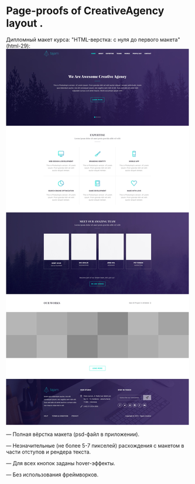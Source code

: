 # Page-proofs of CreativeAgency layout .
Дипломный макет курса: "HTML-верстка: с нуля до первого макета" (html-29):
![02-CreativeAgency.jpg](https://github.com/pavlovskiypavel89/CreativeAgencyLayout/blob/master/imgs/02-Creative%20Agency.jpg?raw=true)

— Полная вёрстка макета (psd-файл в приложении). 
 
— Незначительные (не более 5-7 пикселей) расхождения с макетом в части отступов и рендера текста.

— Для всех кнопок заданы hover-эффекты.

— Без использования фреймворков.
